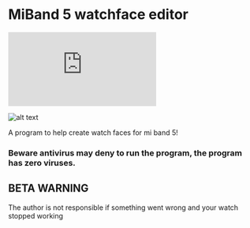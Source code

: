 # MiBand 5 watchface editor

![Download](https://github.com/Johnson070/MiBand-5-watchface-editor/releases/download/1.0.0.5/Mi.Band.5.WatchFace.Editor.rar)

![alt text](https://raw.githubusercontent.com/Johnson070/MiBand-5-watchface-editor/main/Preview.png)

A program to help create watch faces for mi band 5!

### Beware antivirus may deny to run the program, the program has zero viruses.
 
## BETA WARNING

The author is not responsible if something went wrong and your watch stopped working
